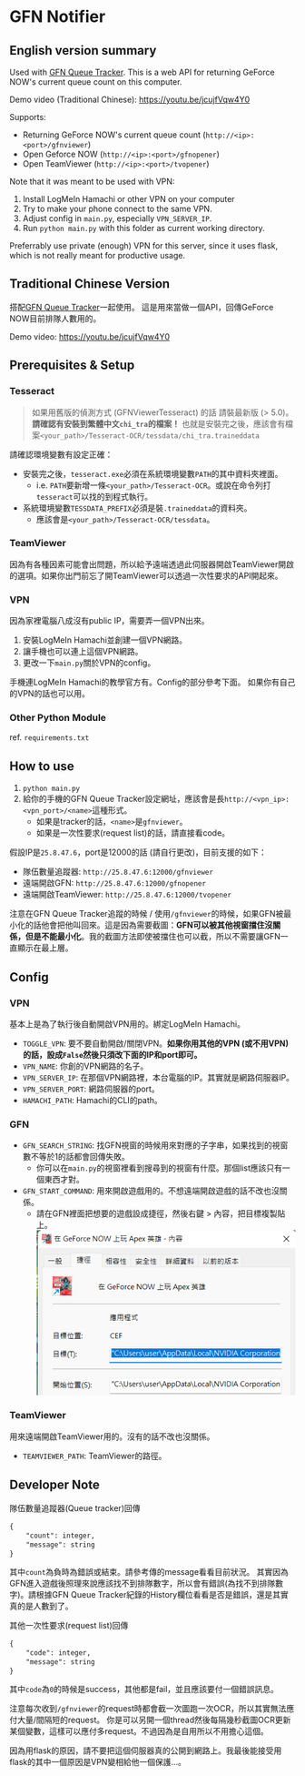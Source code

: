 # GFN Notifier
## English version summary
Used with [GFN Queue Tracker](https://github.com/Kaiserouo/GFN-Queue-Tracker). This is a web API for returning GeForce NOW's current queue count on this computer.

Demo video (Traditional Chinese): https://youtu.be/jcujfVqw4Y0

Supports:
+ Returning GeForce NOW's current queue count (`http://<ip>:<port>/gfnviewer`)
+ Open Geforce NOW (`http://<ip>:<port>/gfnopener`)
+ Open TeamViewer (`http://<ip>:<port>/tvopener`)

Note that it was meant to be used with VPN:
1. Install LogMeIn Hamachi or other VPN on your computer
2. Try to make your phone connect to the same VPN.
3. Adjust config in `main.py`, especially `VPN_SERVER_IP`.
4. Run `python main.py` with this folder as current working directory.

Preferrably use private (enough) VPN for this server, since it uses flask, which is not really meant for productive usage.

## Traditional Chinese Version
搭配[GFN Queue Tracker](https://github.com/Kaiserouo/GFN-Queue-Tracker)一起使用。
這是用來當做一個API，回傳GeForce NOW目前排隊人數用的。

Demo video: https://youtu.be/jcujfVqw4Y0

## Prerequisites & Setup
### Tesseract
> 如果用舊版的偵測方式 (GFNViewerTesseract) 的話
請裝最新版 (> 5.0)。
**請確認有安裝到繁體中文`chi_tra`的檔案！** 也就是安裝完之後，應該會有檔案`<your_path>/Tesseract-OCR/tessdata/chi_tra.traineddata`

請確認環境變數有設定正確：
+ 安裝完之後，`tesseract.exe`必須在系統環境變數`PATH`的其中資料夾裡面。
  + i.e. `PATH`要新增一條`<your_path>/Tesseract-OCR`。或說在命令列打`tesseract`可以找的到程式執行。
+ 系統環境變數`TESSDATA_PREFIX`必須是裝`.traineddata`的資料夾。
  + 應該會是`<your_path>/Tesseract-OCR/tessdata`。

### TeamViewer
因為有各種因素可能會出問題，所以給予遠端透過此伺服器開啟TeamViewer開啟的選項。如果你出門前忘了開TeamViewer可以透過一次性要求的API開起來。

### VPN
因為家裡電腦八成沒有public IP，需要弄一個VPN出來。
1. 安裝LogMeIn Hamachi並創建一個VPN網路。
2. 讓手機也可以連上這個VPN網路。
3. 更改一下`main.py`關於VPN的config。

手機連LogMeIn Hamachi的教學官方有。Config的部分參考下面。
如果你有自己的VPN的話也可以用。

### Other Python Module
ref. `requirements.txt`

## How to use
1. `python main.py`
2. 給你的手機的GFN Queue Tracker設定網址，應該會是長`http://<vpn_ip>:<vpn_port>/<name>`這種形式。
    + 如果是tracker的話，`<name>`是`gfnviewer`。
    + 如果是一次性要求(request list)的話，請直接看code。

假設IP是`25.8.47.6`，port是12000的話 (請自行更改)，目前支援的如下：
+ 隊伍數量追蹤器: `http://25.8.47.6:12000/gfnviewer`
+ 遠端開啟GFN: `http://25.8.47.6:12000/gfnopener`
+ 遠端開啟TeamViewer: `http://25.8.47.6:12000/tvopener`

注意在GFN Queue Tracker追蹤的時候 / 使用`/gfnviewer`的時候，如果GFN被最小化的話他會把他叫回來。這是因為需要截圖：**GFN可以被其他視窗擋住沒關係，但是不能最小化**。我的截圖方法即使被擋住也可以截，所以不需要讓GFN一直顯示在最上層。

## Config
### VPN
基本上是為了執行後自動開啟VPN用的。綁定LogMeIn Hamachi。
+ `TOGGLE_VPN`: 要不要自動開啟/關閉VPN。**如果你用其他的VPN (或不用VPN) 的話，設成`False`然後只須改下面的IP和port即可。**
+ `VPN_NAME`: 你創的VPN網路的名子。
+ `VPN_SERVER_IP`: 在那個VPN網路裡，本台電腦的IP。其實就是網路伺服器IP。
+ `VPN_SERVER_PORT`: 網路伺服器的port。
+ `HAMACHI_PATH`: Hamachi的CLI的path。

### GFN
+ `GFN_SEARCH_STRING`: 找GFN視窗的時候用來對應的子字串，如果找到的視窗數不等於1的話都會回傳失敗。
  + 你可以在`main.py`的視窗裡看到搜尋到的視窗有什麼。那個list應該只有一個東西才對。
+ `GFN_START_COMMAND`: 用來開啟遊戲用的。不想遠端開啟遊戲的話不改也沒關係。
  + 請在GFN裡面把想要的遊戲設成捷徑，然後右鍵 > 內容，把目標複製貼上。
![](images/gfn_start_command.png)

### TeamViewer
用來遠端開啟TeamViewer用的。沒有的話不改也沒關係。
+ `TEAMVIEWER_PATH`: TeamViewer的路徑。

## Developer Note
隊伍數量追蹤器(Queue tracker)回傳
```
{
    "count": integer,
    "message": string
}
```
其中`count`為負時為錯誤或結束。請參考傳的message看看目前狀況。
其實因為GFN進入遊戲後照理來說應該找不到排隊數字，所以會有錯誤(為找不到排隊數字)。請根據GFN Queue Tracker紀錄的History欄位看看是否是錯誤，還是其實真的是人數到了。

其他一次性要求(request list)回傳
```
{
    "code": integer,
    "message": string
}
```
其中`code`為`0`的時候是success，其他都是fail，並且應該要付一個錯誤訊息。

注意每次收到`/gfnviewer`的request時都會截一次圖跑一次OCR，所以其實無法應付大量/間隔短的request。
你是可以另開一個thread然後每隔幾秒截圖OCR更新某個變數，這樣可以應付多request。不過因為是自用所以不用擔心這個。

因為用flask的原因，請不要把這個伺服器真的公開到網路上。我最後能接受用flask的其中一個原因是VPN變相給他一個保護...。